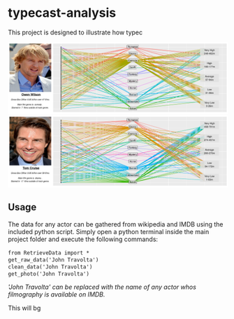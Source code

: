 # typecast-analysis
This project is designed to illustrate how typec

![alt text](output/OwenWilson.png "")
![alt text](output/TomCruise.png "")

## Usage
The data for any actor can be gathered from wikipedia and IMDB using the included python script. Simply open a python terminal inside the main project folder and execute the following commands:
````
from RetrieveData import *
get_raw_data('John Travolta')
clean_data('John Travolta')
get_photo('John Travolta')
````
*'John Travolta' can be replaced with the name of any actor whos filmography is available on IMDB.*

This will bg 
